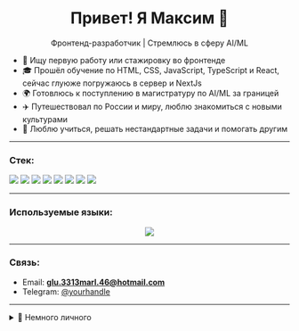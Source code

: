 <h1 align="center">Привет! Я Максим 👋</h1>
<p align="center">Фронтенд-разработчик | Стремлюсь в сферу AI/ML</p>

- 🔭 Ищу первую работу или стажировку во фронтенде
- 🎓 Прошёл обучение по HTML, CSS, JavaScript, TypeScript и React, сейчас глуюже погружаюсь в сервер и NextJs
- 🌍 Готовлюсь к поступлению в магистратуру по AI/ML за границей
- ✈️ Путешествовал по России и миру, люблю знакомиться с новыми культурами
- 💬 Люблю учиться, решать нестандартные задачи и помогать другим

---

### Стек:
<p>
  <img src="https://img.shields.io/badge/HTML5-E34F26?logo=html5&logoColor=white" />
  <img src="https://img.shields.io/badge/CSS3-1572B6?logo=css3&logoColor=white" />
  <img src="https://img.shields.io/badge/JavaScript-F7DF1E?logo=javascript&logoColor=black" />
  <img src="https://img.shields.io/badge/TypeScript-3178C6?logo=typescript&logoColor=white" />
  <img src="https://img.shields.io/badge/React-20232A?logo=react&logoColor=61DAFB" />
  <img src="https://img.shields.io/badge/Next.js-000000?logo=nextdotjs&logoColor=white" />
  <img src="https://img.shields.io/badge/Figma-F24E1E?logo=figma&logoColor=white" />
  <img src="https://img.shields.io/badge/Git-F05032?logo=git&logoColor=white" />
</p>

---

### Используемые языки:
<p align="center">
  <img src="https://github-readme-stats.vercel.app/api/top-langs/?username=shch-00&layout=compact&langs_count=8&theme=tokyonight" />
</p>


---

### Связь:
- Email: **<a href="mailto:glu.3313marl.46@hotmail.com">glu.3313marl.46@hotmail.com</a>**
- Telegram: [@yourhandle](https://t.me/ashas_alos)

---

<details>
<summary>🧊 Немного личного</summary>

- 🎮 Увлекаюсь видеоиграми и разрабатываю мини-приложения
- 💡 Мечтаю создать AI-проект с пользой для людей
- 📘 Люблю учиться новому — от экологии до интерфейсов

</details>
